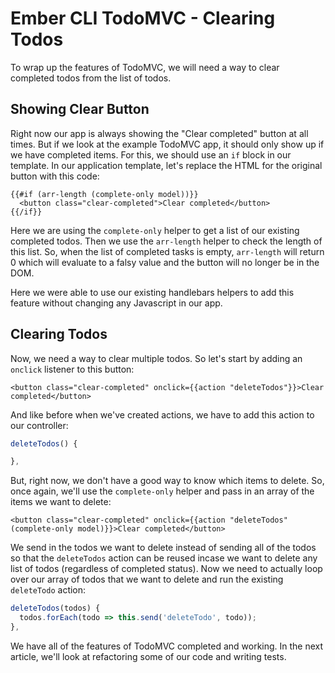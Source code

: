 # Ember CLI TodoMVC - Clearing Todos

To wrap up the features of TodoMVC, we will need a way to clear completed todos from the list of todos.

## Showing Clear Button

Right now our app is always showing the "Clear completed" button at all times.
But if we look at the example TodoMVC app, it should only show up if we have completed items.
For this, we should use an `if` block in our template.
In our application template, let's replace the HTML for the original button with this code:

```htmlbars
{{#if (arr-length (complete-only model))}}
  <button class="clear-completed">Clear completed</button>
{{/if}}
```

Here we are using the `complete-only` helper to get a list of our existing completed todos.
Then we use the `arr-length` helper to check the length of this list.
So, when the list of completed tasks is empty, `arr-length` will return 0 which will evaluate to a falsy value and the button will no longer be in the DOM.

Here we were able to use our existing handlebars helpers to add this feature without changing any Javascript in our app.

## Clearing Todos

Now, we need a way to clear multiple todos.
So let's start by adding an `onclick` listener to this button:

```htmlbars
<button class="clear-completed" onclick={{action "deleteTodos"}}>Clear completed</button>
```

And like before when we've created actions, we have to add this action to our controller:

```js
deleteTodos() {

},
```

But, right now, we don't have a good way to know which items to delete.
So, once again, we'll use the `complete-only` helper and pass in an array of the items we want to delete:

```htmlbars
<button class="clear-completed" onclick={{action "deleteTodos" (complete-only model)}}>Clear completed</button>
```

We send in the todos we want to delete instead of sending all of the todos so that the `deleteTodos` action can be reused incase we want to delete any list of todos (regardless of completed status).
Now we need to actually loop over our array of todos that we want to delete and run the existing `deleteTodo` action:

```js
deleteTodos(todos) {
  todos.forEach(todo => this.send('deleteTodo', todo));
},
```

We have all of the features of TodoMVC completed and working.
In the next article, we'll look at refactoring some of our code and writing tests.
